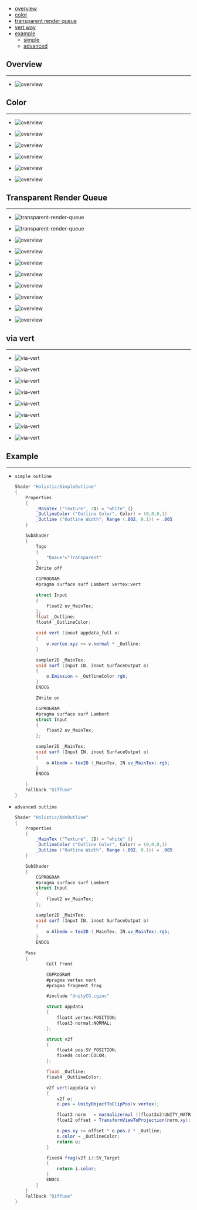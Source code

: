 * [overview](#overview)
* [color](#color)
* [transparent render queue](#transparent-render-queue)
* [vert way](#vert-way)
* [example](#example)
    * [simple](#simple)
    * [advanced](#advanced)

## Overview <a name="overview"></a>

---

* ![overview](_asset/img/02.png)

## Color <a name="color"></a>

---

* ![overview](_asset/img/03.png)

* ![overview](_asset/img/04.png)

* ![overview](_asset/img/05.png)

* ![overview](_asset/img/06.png)

* ![overview](_asset/img/07.png)

* ![overview](_asset/img/08.png)

## Transparent Render Queue <a name="transparent-render-queue"></a>

---

* ![transparent-render-queue](_asset/img/09.png)

* ![transparent-render-queue](_asset/img/10.png)

* ![overview](_asset/img/11.png)

* ![overview](_asset/img/12.png)

* ![overview](_asset/img/13.png)

* ![overview](_asset/img/14.png)

* ![overview](_asset/img/15.png)

* ![overview](_asset/img/16.png)

* ![overview](_asset/img/17.png)

* ![overview](_asset/img/18.png)

## via vert <a name="via-vert"></a>

---

* ![via-vert](_asset/img/19.png)

* ![via-vert](_asset/img/20.png)

* ![via-vert](_asset/img/21.png)

* ![via-vert](_asset/img/22.png)

* ![via-vert](_asset/img/23.png)

* ![via-vert](_asset/img/24.png)

* ![via-vert](_asset/img/25.png)

* ![via-vert](_asset/img/26.png)

## Example <a name="example"></a>

---

* `simple outline` <a name="simple"></a>

    ```c#
    Shader "Holistic/SimpleOutline"
    {
        Properties
        {
            _MainTex ("Texture", 2D) = "white" {}
            _OutlineColor ("Outline Color", Color) = (0,0,0,1)
            _Outline ("Outline Width", Range (.002, 0.1)) = .005
        }

        SubShader
        {
            Tags
            {
                "Queue"="Transparent"
            }
            ZWrite off

            CGPROGRAM
            #pragma surface surf Lambert vertex:vert

            struct Input
            {
                float2 uv_MainTex;
            };
            float _Outline;
            float4 _OutlineColor;

            void vert (inout appdata_full v)
            {
                v.vertex.xyz += v.normal * _Outline;
            }

            sampler2D _MainTex;
            void surf (Input IN, inout SurfaceOutput o)
            {
                o.Emission = _OutlineColor.rgb;
            }
            ENDCG

            ZWrite on

            CGPROGRAM
            #pragma surface surf Lambert
            struct Input
            {
                float2 uv_MainTex;
            };

            sampler2D _MainTex;
            void surf (Input IN, inout SurfaceOutput o) 
            {
                o.Albedo = tex2D (_MainTex, IN.uv_MainTex).rgb;
            }
            ENDCG

        }
        Fallback "Diffuse"
    }
    ```

* `advanced outline` <a name="advanced"></a>

    ```c#
    Shader "Holistic/AdvOutline"
    {
        Properties
        {
            _MainTex ("Texture", 2D) = "white" {}
            _OutlineColor ("Outline Color", Color) = (0,0,0,1)
            _Outline ("Outline Width", Range (.002, 0.1)) = .005
        }

        SubShader
        {
            CGPROGRAM
            #pragma surface surf Lambert
            struct Input
            {
                float2 uv_MainTex;
            };

            sampler2D _MainTex;
            void surf (Input IN, inout SurfaceOutput o)
            {
                o.Albedo = tex2D (_MainTex, IN.uv_MainTex).rgb;
            }
            ENDCG

        Pass
        {
                Cull Front

                CGPROGRAM
                #pragma vertex vert
                #pragma fragment frag

                #include "UnityCG.cginc"

                struct appdata
                {
                    float4 vertex:POSITION;
                    float3 normal:NORMAL;
                };

                struct v2f
                {
                    float4 pos:SV_POSITION;
                    fixed4 color:COLOR;
                };

                float _Outline;
                float4 _OutlineColor;

                v2f vert(appdata v)
                {
                    v2f o;
                    o.pos = UnityObjectToClipPos(v.vertex);

                    float3 norm   = normalize(mul ((float3x3)UNITY_MATRIX_IT_MV, v.normal));
                    float2 offset = TransformViewToProjection(norm.xy);

                    o.pos.xy += offset * o.pos.z * _Outline;
                    o.color = _OutlineColor;
                    return o;
                }

                fixed4 frag(v2f i):SV_Target
                {
                    return i.color;
                }
                ENDCG
            }
        }
        Fallback "Diffuse"
    }
    ```
